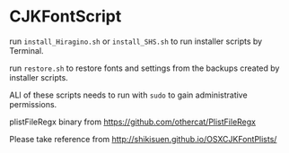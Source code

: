 CJKFontScript
=============
run `install_Hiragino.sh`	or `install_SHS.sh` to run installer scripts by Terminal.

run `restore.sh` to restore fonts and settings from the backups created by installer scripts.

ALl of these scripts needs to run with `sudo` to gain administrative permissions.

plistFileRegx binary from <https://github.com/othercat/PlistFileRegx>


Please take reference from <http://shikisuen.github.io/OSXCJKFontPlists/>

